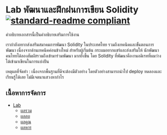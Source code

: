 # Lab พัฒนาและฝึกฝนการเขียน Solidity [![standard-readme compliant](https://img.shields.io/badge/solidity-developer-blue)](https://docs.soliditylang.org/en/v0.6.6/index.html) 

คำอธิบายเอกสารนี้เป็นคำอธิบายเสริมการใช้งาน

เรากำลังอยากส่งเสริมสมาคมการพัฒนา Solidity ในประเทศไทย รวมถึงเทคนิคและขั้นตอนการพัฒนา เนื่องจากด้านเทคนิคค่อนข้างใหม่ สำหรับผู้เริ่มต้น กระผมอยากแชร์และส่งเสริมให้ นักพัฒนาคนไทยได้ลองสัมผัสรวมถึงเข้ามาร่วมพัฒนา มากยิ่งขึ้น โดย Solidity ที่พัฒนาคืองานอดิเรทที่ผมว่าง ได้เข้ามาเขียนในการแบ่งปัน

เหตุผลที่จัดทำ : เนื่องจากพื้นฐานที่ดีจะต้องมีตัวอย่าง โดยตัวอย่างสามารถนำไป deploy ทดลองและเรียนรู้ได้เลย ไม่มีเจตนาแสวงหากำไร

## เนื้อหาการจัดการ

- [Lab](#Lab)
	- [ผลรวม](https://github.com/Solidity-Thailand/lab/blob/main/function_sum.sol) 
	- [ผลลบ](https://github.com/Solidity-Thailand/lab/blob/main/function_minus.sol) 
	- [ผลคูณ](https://github.com/Solidity-Thailand/lab/blob/main/function_multiply.sol) 
	- [ผลหาร](https://github.com/Solidity-Thailand/lab/blob/main/function_division.sol) 
